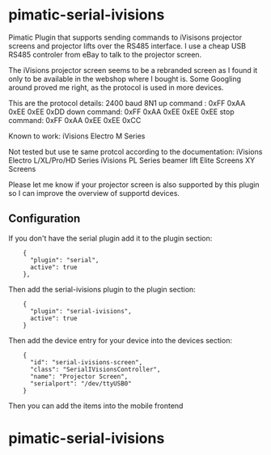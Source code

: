 pimatic-serial-ivisions
=================
Pimatic Plugin that supports sending commands to iVisisons projector screens and projector lifts over the RS485 interface.
I use a cheap USB RS485 controler from eBay to talk to the projector screen.

The iVisions projector screen seems to be a rebranded screen as I found it only to be available in the webshop where I bought is.
Some Googling around proved me right, as the protocol is used in more devices.

This are the protocol details:
2400 baud 8N1
up command  : 0xFF 0xAA 0xEE 0xEE 0xDD
down command: 0xFF 0xAA 0xEE 0xEE 0xEE
stop command: 0xFF 0xAA 0xEE 0xEE 0xCC

Known to work:
iVisions Electro M Series

Not tested but use te same protcol according to the documentation:
iVisions Electro L/XL/Pro/HD Series
iVisions PL Series beamer lift
Elite Screens
XY Screens

Please let me know if your projector screen is also supported by this plugin so I can improve the overview of supportd devices.

Configuration
-------------
If you don't have the serial plugin add it to the plugin section:

```
    {
      "plugin": "serial",
      active": true
    },
```

Then add the serial-ivisions plugin to the plugin section:
```
    {
      "plugin": "serial-ivisions",
      active": true
    }
```

Then add the device entry for your device into the devices section:
```
    {
      "id": "serial-ivisions-screen",
      "class": "SerialIVisionsController",
      "name": "Projector Screen",
      "serialport": "/dev/ttyUSB0"
    }
```

Then you can add the items into the mobile frontend
# pimatic-serial-ivisions
